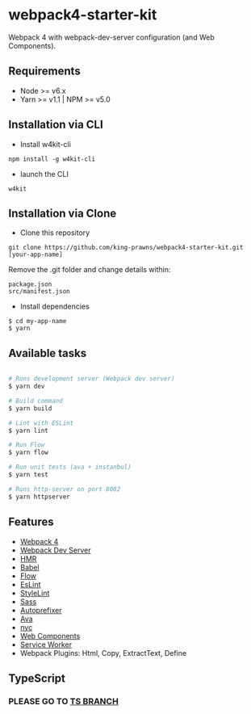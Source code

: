 # webpack4-starter-kit

Webpack 4 with webpack-dev-server configuration (and Web Components).

## Requirements

- Node >= v6.x
- Yarn >= v1.1 | NPM >= v5.0

## Installation via CLI

  * Install w4kit-cli

```
npm install -g w4kit-cli
```

  * launch the CLI

```
w4kit
```

## Installation via Clone

* Clone this repository

```
git clone https://github.com/king-prawns/webpack4-starter-kit.git [your-app-name]
```

Remove the .git folder and change details within:

```
package.json
src/manifest.json
```

* Install dependencies

```
$ cd my-app-name
$ yarn
```

## Available tasks

```sh

# Runs development server (Webpack dev server)
$ yarn dev

# Build command
$ yarn build

# Lint with ESLint
$ yarn lint

# Run Flow
$ yarn flow

# Run unit tests (ava + instanbul)
$ yarn test

# Runs http-server on port 8082
$ yarn httpserver

```

## Features

* [Webpack 4](https://github.com/webpack/webpack)
* [Webpack Dev Server](https://github.com/webpack/webpack-dev-server)
* [HMR](https://webpack.js.org/concepts/hot-module-replacement/)
* [Babel](https://babeljs.io/)
* [Flow](https://flow.org/)
* [EsLint](https://eslint.org/docs/user-guide/getting-started)
* [StyleLint](https://github.com/stylelint/stylelint)
* [Sass](https://github.com/webpack-contrib/sass-loader)
* [Autoprefixer](https://github.com/postcss/autoprefixer)
* [Ava](https://github.com/avajs/ava)
* [nyc](https://github.com/istanbuljs/nyc)
* [Web Components](https://developer.mozilla.org/en-US/docs/Web/Web_Components)
* [Service Worker](https://github.com/NekR/offline-plugin)
* Webpack Plugins: Html, Copy, ExtractText, Define

## TypeScript

### PLEASE GO TO [TS BRANCH](https://github.com/king-prawns/webpack4-starter-kit/tree/typescript)
